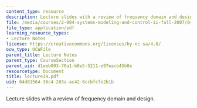 ```yaml
---
content_type: resource
description: Lecture slides with a review of frequency domain and design.
file: /media/courses/2-004-systems-modeling-and-control-ii-fall-2007/04d8156436c4203aac426ccbfcfe2b1b_lecture39.pdf
file_type: application/pdf
learning_resource_types:
- Lecture Notes
license: https://creativecommons.org/licenses/by-nc-sa/4.0/
ocw_type: OCWFile
parent_title: Lecture Notes
parent_type: CourseSection
parent_uid: d1eeb003-70a1-b8e5-5211-e97eacb45b0e
resourcetype: Document
title: lecture39.pdf
uid: 04d81564-36c4-203a-ac42-6ccbfcfe2b1b
---
```

Lecture slides with a review of frequency domain and design.